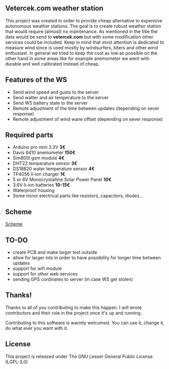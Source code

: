 ## Vetercek.com weather station
This project was created in order to provide cheap alternative to expensive autonomous weather stations. The goal is to create robust weather station that would require (almost) no maintenance. As mentioned in the title the data would be send to **vetercek.com** but with some modification other services could be included. Keep in mind that most attention is dedicated to measure wind since is used mostly by windsurfers, kiters and other wind enthusiast. In general we tried to keep the cost as low as possible on the other hand in some areas like for example anemometer we went with durable and well calibrated instead of cheap.

## Features of the WS
+ Send wind speed and gusts to the server
+ Send watter and air temperature to the server
+ Send WS battery state to the server
+ Remote adjustment of the time between updates (depending on sever response)
+ Remote adjustment of wind wane offset (depending on sever response)


## Required parts
+ Arduino pro mini 3.3V **3€**
+ Davis 6410 anemometer **150€**
+ Sim800l gsm module **4€**
+ DHT22 temperature sensor **3€**
+ DS18B20 water temperature sensor **4€**
+ TP4056 li-ion charger **1€**
+ 5 or 6V Monocrystalline Solar Power Panel **10€**
+ 3.6V li-ion batteries **10-15€**
+ Waterproof housing
+ Some minor electrical parts like resistors, capacitors, diodes...



## Scheme
[Scheme](scheme.png)


## TO-DO
+ create PCB and make larger test outside
+ allow for larger ints in order to have possibility for longer time between updates
+ support for wifi module
+ support for other web services
+ sending GPS cordinates to server (in case WS get stolen)

## Thanks!
Thanks to all of you contributing to make this happen. I will wrote contributors and their role in the project once it's up and running.

Contributing to this software is warmly welcomed. You can use it, change it, do what ever you want with it.

## License
This project is released under
The GNU Lesser General Public License (LGPL-3.0)